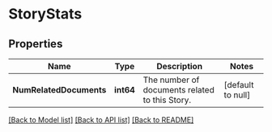 # StoryStats

## Properties
Name | Type | Description | Notes
------------ | ------------- | ------------- | -------------
**NumRelatedDocuments** | **int64** | The number of documents related to this Story. | [default to null]

[[Back to Model list]](../README.md#documentation-for-models) [[Back to API list]](../README.md#documentation-for-api-endpoints) [[Back to README]](../README.md)

